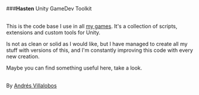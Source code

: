 ###**Hasten**
Unity GameDev Toolkit <br/><br/>

This is the code base I use in all [my games](http://matnesis.itch.io/). It's
a collection of scripts, extensions and custom tools for Unity.

Is not as clean or solid as I would like, but I have managed to create all my
stuff with versions of this, and I'm constantly improving this code with every
new creation.

Maybe you can find something useful here, take a look.

<br />By [Andrés Villalobos](http://twitter.com/matnesis)
